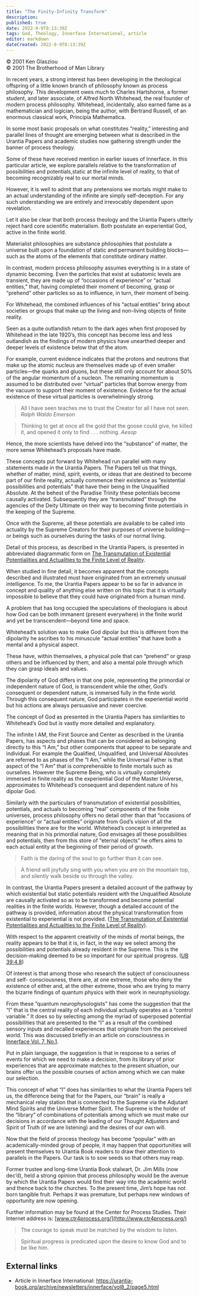 ```yaml
---
title: "The Finity-Infinity Transform"
description: 
published: true
date: 2022-9-9T8:13:39Z
tags: God, Theology, Innerface International, article
editor: markdown
dateCreated: 2022-9-9T8:13:39Z
---
```


<p class="v-card v-sheet theme--light grey lighten-3 px-2">© 2001 Ken Glasziou<br>© 2001 The Brotherhood of Man Library</p>

In recent years, a strong interest has been developing in the theological offspring of a little known branch of philosophy known as process philosophy. This development owes much to Charles Hartshorne, a former student, and later associate, of Alfred North Whitehead, the real founder of modern process philosophy. Whitehead, incidentally, also earned fame as a mathematician and logician, being the author, with Bertrand Russell, of an enormous classical work, Principia Mathematica.

In some most basic proposals on what constitutes “reality,” interesting and parallel lines of thought are emerging between what is described in the Urantia Papers and academic studies now gathering strength under the banner of process theology.

Some of these have received mention in earlier issues of Innerface. In this particular article, we explore parallels relative to the transformation of possibilities and potentials,static at the infinite level of reality, to that of becoming recognizably real to our mortal minds.

However, it is well to admit that any pretensions we mortals might make to an actual understanding of the infinite are simply self-deception. For any such understanding we are entirely and irrevocably dependent upon revelation.

Let it also be clear that both process theology and the Urantia Papers utterly reject hard core scientific materialism. Both postulate an experiential God, active in the finite world.

Materialist philosophies are substance philosophies that postulate a universe built upon a foundation of static and permanent building blocks—such as the atoms of the elements that constitute ordinary matter.

In contrast, modern process philosophy assumes everything is in a state of dynamic becoming. Even the particles that exist at subatomic levels are transient, they are made up of “occasions of experience” or “actual entities,” that, having completed their moment of becoming, grasp or “prehend” other particles so as to influence, in turn, their moment of being.

For Whitehead, the combined influences of his “actual entities” bring about societies or groups that make up the living and non-living objects of finite reality.

Seen as a quite outlandish return to the dark ages when first proposed by Whitehead in the late 1920’s, this concept has become less and less outlandish as the findings of modern physics have unearthed deeper and deeper levels of existence below that of the atom.

For example, current evidence indicates that the protons and neutrons that make up the atomic nucleus are themselves made up of even smaller particles—the quarks and gluons, but these still only account for about 50% of the angular momentum of a nucleon. The remaining momentum is assumed to be distributed over “virtual” particles that borrow energy from the vacuum to support their moment of existence. Evidence for the actual existence of these virtual particles is overwhelmingly strong.

> All I have seen teaches me to trust the Creator for all I have not seen.
> _Ralph Waldo Emerson_

> Thinking to get at once all the gold that the goose could give, he killed it, and opened it only to find . . . nothing.
> _Aesop_

Hence, the more scientists have delved into the “substance” of matter, the more sense Whitehead’s proposals have made.

These concepts put forward by Whitehead run parallel with many statements made in the Urantia Papers. The Papers tell us that things, whether of matter, mind, spirit, events, or ideas that are destined to become part of our finite reality, actually commence their existence as “existential possibilities and potentials” that have their being in the Unqualified Absolute. At the behest of the Paradise Trinity these potentials become causally activated. Subsequently they are “transmutated” through the agencies of the Deity Ultimate on their way to becoming finite potentials in the keeping of the Supreme.

Once with the Supreme, all these potentials are available to be called into actuality by the Supreme Creators for their purposes of universe building—or beings such as ourselves during the tasks of our normal living.

Detail of this process, as described in the Urantia Papers, is presented in abbreviated diagrammatic form on [The Transmutation of Existential Potentialities and Actualities to the Finite Level of Reality](/en/article/The_Transmutation_of_Existential).

When studied in fine detail, it becomes apparent that the concepts described and illustrated must have originated from an extremely unusual intelligence. To me, the Urantia Papers appear to be so far in advance in concept and quality of anything else written on this topic that it is virtually impossible to believe that they could have originated from a human mind.

A problem that has long occupied the speculations of theologians is about how God can be both immanent (present everywhere) in the finite world and yet be transcendent—beyond time and space.

Whitehead’s solution was to make God dipolar but this is different from the dipolarity he ascribes to his minuscule “actual entities” that have both a mental and a physical aspect.

These have, within themselves, a physical pole that can “prehend” or grasp others and be influenced by them, and also a mental pole through which they can grasp ideals and values.

The dipolarity of God differs in that one pole, representing the primordial or independent nature of God, is transcendent while the other, God’s consequent or dependent nature, is immersed fully in the finite world. Through this consequent nature, God participates in the experiential world but his actions are always persuasive and never coercive.

The concept of God as presented in the Urantia Papers has similarities to Whitehead’s God but is vastly more detailed and explanatory.

The infinite I AM, the First Source and Center as described in the Urantia Papers, has aspects and phases that can be considered as belonging directly to this “I Am,” but other components that appear to be separate and individual. For example the Qualified, Unqualified, and Universal Absolutes are referred to as phases of the “I Am,” while the Universal Father is that aspect of the “I Am” that is comprehensible to finite mortals such as ourselves. However the Supreme Being, who is virtually completely immersed in finite reality as the experiential God of the Master Universe, approximates to Whitehead’s consequent and dependent nature of his dipolar God.

Similarly with the particulars of transmutation of existential possibilities, potentials, and actuals to becoming “real” components of the finite universes, process philosophy offers no detail other than that “occasions of experience” or “actual entities” originate from God’s vision of all the possibilities there are for the world. Whitehead’s concept is interpreted as meaning that in his primordial nature, God envisages all these possibilities and potentials, then from this store of “eternal objects” he offers aims to each actual entity at the beginning of their period of growth.

> Faith is the daring of the soul to go further than it can see.

> A friend will joyfully sing with you when you are on the mountain top, and silently walk beside ou through the valley.

In contrast, the Urantia Papers present a detailed account of the pathway by which existential but static potentials resident with the Unqualified Absolute are causally activated so as to be transformed and become potential realities in the finite worlds. However, though a detailed account of the pathway is provided, information about the physical transformation from existential to experiential is not provided. ([The Transmutation of Existential Potentialities and Actualities to the Finite Level of Reality](/en/article/The_Transmutation_of_Existential)).

With respect to the apparent creativity of the minds of mortal beings, the reality appears to be that it is, in fact, in the way we select among the possibilities and potentials already resident in the Supreme. This is the decision-making deemed to be so important for our spiritual progress. ([UB 39:4.8](/en/The_Urantia_Book/39#p4_8))

Of interest is that among those who research the subject of consciousness and self- consciousness, there are, at one extreme, those who deny the existence of either and, at the other extreme, those who are trying to marry the bizarre findings of quantum physics with their work in neurophysiology.

From these “quantum neurophysologists” has come the suggestion that the “I” that is the central reality of each individual actually operates as a “control variable.” It does so by selecting among the myriad of superposed potential possibilities that are presented to the “I” as a result of the combined sensory inputs and recalled experiences that originate from the perceived world. This was discussed briefly in an article on consciousness in [Innerface Vol. 7, No.1](/en/article/Ken_Glasziou/Mind_and_Consciousness).

Put in plain language, the suggestion is that in response to a series of events for which we need to make a decision, from its library of prior experiences that are approximate matches to the present situation, our brains offer us the possible courses of action among which we can make our selection.

This concept of what “I” does has similarities to what the Urantia Papers tell us, the difference being that for the Papers, our “brain” is really a mechanical relay station that is connected to the Supreme via the Adjutant Mind Spirits and the Universe Mother Spirit. The Supreme is the holder of the “library” of combinations of potentials among which we must make our decisions in accordance with the leading of our Thought Adjusters and Spirit of Truth (if we are listening) and the desires of our own will.

Now that the field of process theology has become “popular” with an academically-minded group of people, it may happen that opportunities will present themselves to Urantia Book readers to draw their attention to parallels in the Papers. Our task is to sow seeds so that others may reap.

Former trustee and long-time Urantia Book stalwart, Dr. Jim Mills (now dec’d), held a strong opinion that process philosophy would be the avenue by which the Urantia Papers would find their way into the academic world and thence back to the churches. To the present time, Jim’s hope has not born tangible fruit. Perhaps it was premature, but perhaps new windows of opportunity are now opening.

Further information may be found at the Center for Process Studies. Their Internet address is: [www.ctr4process.org/](http://www.ctr4process.org/)

> The courage to speak must be matched by the wisdom to listen.

> Spiritual progress is predicated upon the desire to know God and to be like him.

## External links

- Article in Innerface International: https://urantia-book.org/archive/newsletters/innerface/vol8_2/page5.html


